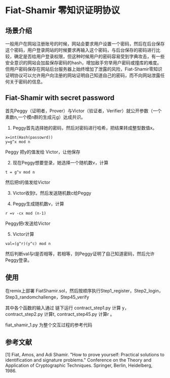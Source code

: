 # Fiat-Shamir 零知识证明协议

## 场景介绍
一般用户在网站注册账号的时候，网站会要求用户设置一个密码，然后在后台保存这个密码，用户登录网站的时候要求再输入这个密码，与后台保存的密码进行比较，确定是否给用户登录权限，但这种时候用户的密码容易受到字典攻击，有一些安全意识的网站会加盐保存密码的hash，增加敌手穷举用户密码或撞库的难度。但用户密码保存在网站后台服务器上始终增加了泄露的风险，Fiat-Shamir零知识证明协议可以允许用户向注册的网站证明自己知道自己的密码，而不向网站泄露任何关于密码的信息。  

## Fiat-Shamir with secret password
首先Peggy（证明者，Prover）与Victor（验证者，Verifier）就公开参数（一个素数n,一个模n群的生成元g）达成共识。  
1. Peggy首先选择她的密码，然后对密码进行哈希，把结果转成整型数值x。
```
x=int(Hash(passowrd))
y=g^x mod n
```
Peggy 把y的值发给 Victor，让他保存  

2. 现在Peggy想要登录，她选择一个随机数v，计算
```
t = g^v mod n
```
然后把t的值发给Victor   

3.  Victor收到t，然后发送随机数c给Peggy  

4.  Peggy生成随机数v，计算
```
r =v -cx mod (n-1) 
```
Peggy把r发送给Victor  

5.  Victor计算
```
val=(g^r)(y^c) mod n
```
然后判断val与t是否相等，若相等，则Peggy证明了自己知道密码，然后允许Peggy登录。

## 使用  
在remix上部署 FiatShamir.sol，然后按顺序执行Step1_register，Step2_login，Step3_randomchallenge，Step45_verify

其中各个函数的输入通过 链下运行 contract_step1.py 计算 y，contract_step2.py 计算t,  contract_step45.py 计算r 。

fiat_shamir_1.py 为整个交互过程的参考代码 

## 参考文献
[1] Fiat, Amos, and Adi Shamir. "How to prove yourself: Practical solutions to identification and signature problems." Conference on the Theory and Application of Cryptographic Techniques. Springer, Berlin, Heidelberg, 1986.